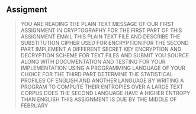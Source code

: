 ## Assigment

> YOU ARE READING THE PLAIN TEXT MESSAGE OF OUR FIRST ASSIGNMENT IN CRYPTOGRAPHY FOR THE FIRST PART OF THIS ASSIGNMENT EMAIL THIS PLAIN TEXT FILE AND DESCRIBE THE SUBSTITUTION CIPHER USED FOR ENCRYPTION FOR THE SECOND PART IMPLEMENT A DIFFERENT SECRET KEY ENCRYPTION AND DECRYPTION SCHEME FOR TEXT FILES AND SUBMIT YOU SOURCE ALONG WITH DOCUMENTATION AND TESTING FOR YOUR IMPLEMENTATION USING A PROGRAMMING LANGUAGE OF YOUR CHOICE FOR THE THIRD PART DETERMINE THE STATISTICAL PROFILES OF ENGLISH AND ANOTHER LANGUAGE BY WRITING A PROGRAM TO COMPUTE THEIR ENTROPIES OVER A LARGE TEXT CORPUS DOES THE SECOND LANGUAGE HAVE A HIGHER ENTROPY THAN ENGLISH THIS ASSIGNMENT IS DUE BY THE MIDDLE OF FEBRUARY